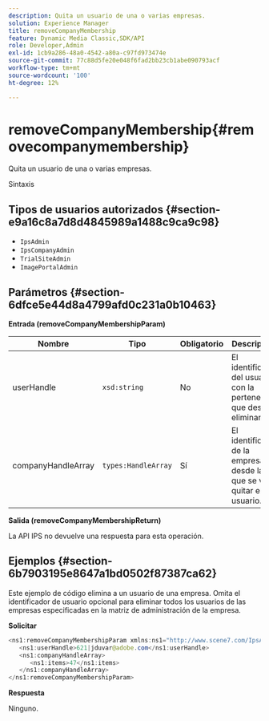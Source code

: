 ```yaml
---
description: Quita un usuario de una o varias empresas.
solution: Experience Manager
title: removeCompanyMembership
feature: Dynamic Media Classic,SDK/API
role: Developer,Admin
exl-id: 1cb9a286-48a0-4542-a80a-c97fd973474e
source-git-commit: 77c88d5fe20e048f6fad2bb23cb1abe090793acf
workflow-type: tm+mt
source-wordcount: '100'
ht-degree: 12%

---
```


# removeCompanyMembership{#removecompanymembership}

Quita un usuario de una o varias empresas.

Sintaxis

## Tipos de usuarios autorizados {#section-e9a16c8a7d8d4845989a1488c9ca9c98}

* `IpsAdmin`
* `IpsCompanyAdmin`
* `TrialSiteAdmin`
* `ImagePortalAdmin`

## Parámetros {#section-6dfce5e44d8a4799afd0c231a0b10463}

**Entrada (removeCompanyMembershipParam)**

| Nombre | Tipo | Obligatorio | Descripción |
|---|---|---|---|
| userHandle | `xsd:string` | No | El identificador del usuario con la pertenencia que desea eliminar. |
| companyHandleArray | `types:HandleArray` | Sí | El identificador de la empresa desde la que se va a quitar el usuario. |

**Salida (removeCompanyMembershipReturn)**

La API IPS no devuelve una respuesta para esta operación.

## Ejemplos {#section-6b7903195e8647a1bd0502f87387ca62}

Este ejemplo de código elimina a un usuario de una empresa. Omita el identificador de usuario opcional para eliminar todos los usuarios de las empresas especificadas en la matriz de administración de la empresa.

**Solicitar**

```java
<ns1:removeCompanyMembershipParam xmlns:ns1="http://www.scene7.com/IpsApi/xsd">
   <ns1:userHandle>621|jduvar@adobe.com</ns1:userHandle>
   <ns1:companyHandleArray>
      <ns1:items>47</ns1:items>
   </ns1:companyHandleArray>
</ns1:removeCompanyMembershipParam>
```

**Respuesta**

Ninguno.

